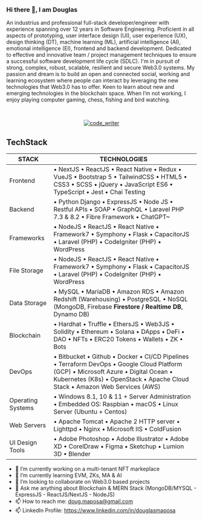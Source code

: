 ### Hi there :wave:, I am Douglas

An industrius and professional full-stack developer/engineer with experience spanning over 12 years in Software Engineering. Proficient in all aspects of  prototyping, user interface design (UI), user experience (UX), design thinking (DT), machine learning (ML), artificial intelligence (AI), emotional intelligence (EI), frontend and backend development. Dedicated to effective and innovative team / project management techniques to ensure a successful software development life cycle (SDLC). I'm in pursuit of strong, complex, robust, scalable, resilient and secure Web3.0 systems. My passion and dream is to build an open and connected social, working and learning ecosystem where people can interact by leveraging the new technologies that Web3.0 has to offer. Keen to learn about new and emerging technologies in the blockchain space. When I’m not working, I enjoy playing computer gaming, chess, fishing and bird watching.

<br/>
<p align="center"> <a href="https://twitter.com/code_writer" target="blank">
  <img src="https://img.shields.io/twitter/follow/code_writer?logo=twitter&style=for-the-badge" alt="code_writer" /></a> 
</p>

## TechStack

| STACK             | TECHNOLOGIES                                                                                                                                                                                                          |
|-------------------|-----------------------------------------------------------------------------------------------------------------------------------------------------------------------------------------------------------------------|
| Frontend          | • NextJS • ReactJS •  React Native  • Redux • VueJS • Bootstrap 5 • TailwindCSS • HTML5 • CSS3 •  SCSS • jQuery • JavaScript ES6 • TypeScript • Jest • Chai Testing                                                   |
| Backend           | • Python Django • ExpressJS • Node JS  • Restful APIs • SOAP • GraphQL  • Laravel PHP 7.3 & 8.2 • Fibre Framework • ChatGPT~                                                                                          |
| Frameworks        | • NodeJS • ReactJS • React Native • Framework7 • Symphony • Flask  • CapacitorJS • Laravel (PHP) • CodeIgniter (PHP) • WordPress                                                                                      |
| File Storage      | • NodeJS • ReactJS • React Native • Framework7 • Symphony • Flask  • CapacitorJS • Laravel (PHP) • CodeIgniter (PHP) • WordPress                                                                                      |
| Data Storage      | • MySQL • MariaDB • Amazon RDS • Amazon Redshift (Warehousing) • PostgreSQL   • NoSQL (MongoDB, Firebase **Firestore / Realtime DB**, Dynamo DB)                                                                      |
| Blockchain        | • Hardhat • Truffle • EthersJS • Web3JS • Solidity • Ethereum • Solana  • DApps • DeFi • DAO • NFTs • ERC20 Tokens • Wallets • ZK • Bots                                                                              |
| DevOps            | • Bitbucket • Github • Docker •  CI/CD Pipelines • Terraform DevOps  • Google Cloud Platform (GCP) • Microsoft Azure • Digital Ocean  • Kubernetes (K8s) • OpenStack • Apache Cloud Stack • Amazon Web Services (AWS) |
| Operating Systems | • Windows 8.1, 10 & 11 + Server Administration  • Embedded OS: Raspbian • macOS • Linux Server (Ubuntu + Centos)                                                                                                      |
| Web Servers       | • Apache Tomcat • Apache 2 HTTP server • Lighttpd  • Nginx • Microsoft IIS • ColdFusion                                                                                                                               |
| UI Design Tools   | • Adobe Photoshop • Adobe Illustrator • Adobe XD • CorelDraw   • Figma • Sketchup • Lumion 3D • Blender                                                                                                               |

- :telescope: I’m currently working on a multi-tenant NFT markeplace
- :seedling: I’m currently learning EVM, ZKs, MA & AI
- :dancers: I’m looking to collaborate on Web3.0 based projects
- :speech_balloon: Ask me anything about Blockchain & MERN Stack (MongoDB/MYSQL - ExpressJS - ReactJS/NextJS - NodeJS)
- :mailbox: How to reach me: <a href="mailto:doug.maposa@gmail.com">doug.maposa@gmail.com</a>
- :mailbox: LinkedIn Profile: <a href="https://www.linkedin.com/in/douglasmaposa">https://www.linkedin.com/in/douglasmaposa</a>
